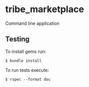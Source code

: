 # tribe_marketplace
Command line application

## Testing

To install gems run:

    $ bundle install

To run tests execute:

    $ rspec --format doc
